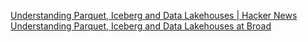 
[Understanding Parquet, Iceberg and Data Lakehouses | Hacker News](https://news.ycombinator.com/item?id=38811576)
[Understanding Parquet, Iceberg and Data Lakehouses at Broad](https://davidgomes.com/understanding-parquet-iceberg-and-data-lakehouses-at-broad/)
